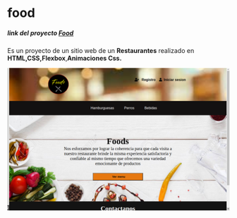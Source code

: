 # food
##### link del proyecto [Food](https://camilo7896.github.io/Restaurantes/index.html)
 Es un proyecto de un sitio web de un **Restaurantes** realizado en **HTML,CSS,Flexbox**,**Animaciones Css.**

![Esta es una imagen](https://github.com/camilo7896/Restaurantes/blob/main/food.png)



